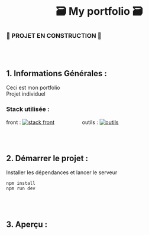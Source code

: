 # <p align="center"> 🗃 My portfolio 🗃</p>

### 🚧 PROJET EN CONSTRUCTION 🚧
<br><br>

## 1. Informations Générales :

Ceci est mon portfolio
<br> Projet individuel


### Stack utilisée :
front : [![stack front](https://skillicons.dev/icons?i=vuejs,tailwind)](https://skillicons.dev) 
&nbsp;&nbsp;&nbsp;&nbsp;&nbsp;&nbsp;&nbsp;&nbsp;&nbsp;&nbsp;&nbsp;&nbsp;&nbsp;&nbsp;&nbsp;&nbsp;&nbsp;
outils : [![outils](https://skillicons.dev/icons?i=vscode,git,vite,figma)](https://skillicons.dev)

<br><br>

## 2. Démarrer le projet :

Installer les dépendances et lancer le serveur

```
npm install
npm run dev
```

<br><br>

## 3. Aperçu :

